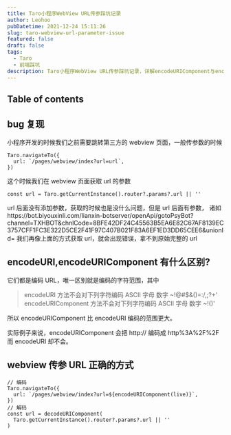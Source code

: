 ```yaml
---
title: Taro小程序WebView URL传参踩坑记录
author: Leohoo
pubDatetime: 2021-12-24 15:11:26
slug: taro-webview-url-parameter-issue
featured: false
draft: false
tags:
  - Taro
  - 前端踩坑
description: Taro小程序WebView URL传参踩坑记录，详解encodeURIComponent与encodeURI的区别及正确的URL编解码方式。
---
```


## Table of contents

## bug 复现

小程序开发的时候我们之前需要跳转第三方的 webview 页面，一般传参数的时候

```
Taro.navigateTo({
  url: `/pages/webview/index?url=url`,
})

```

这个时候我们在 webview 页面获取 url 的参数

```
const url = Taro.getCurrentInstance().router?.params?.url || ''

```

url 后面没有添加参数，获取的时候也是没什么问题，但是 url 后面有参数，
诸如https://bot.biyouxinli.com/lianxin-botserver/openApi/gotoPsyBot?channel=TXHBOT&chnlCode=8BFE42DF24C45563B5EA6E82C67AF8139EC3757CFF1FC3E322D5CE2F41F97C407B021F83A6EF1ED3DD65CEE6&unionId=
我们再像上面的方式获取 url，就会出现错误，拿不到原始完整的 url

## encodeURI,encodeURIComponent 有什么区别?

它们都是编码 URL，唯一区别就是编码的字符范围，其中

> encodeURI 方法不会对下列字符编码 ASCII 字母 数字 ~!@#$&()=:/,;?+'
encodeURIComponent 方法不会对下列字符编码 ASCII 字母 数字 ~!()'
>

所以 encodeURIComponent 比 encodeURI 编码的范围更大。

实际例子来说，encodeURIComponent 会把 http:// 编码成 http%3A%2F%2F 而 encodeURI 却不会。

## webview 传参 URL 正确的方式

```
// 编码
Taro.navigateTo({
  url: `/pages/webview/index?url=${encodeURIComponent(live)}`,
})
// 解码
const url = decodeURIComponent(
  Taro.getCurrentInstance().router?.params?.url || ''
)

```
